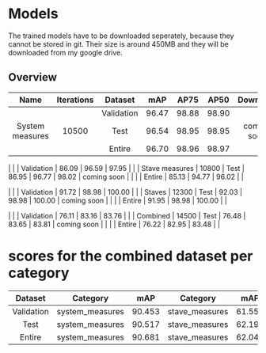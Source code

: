 # Models

The trained models have to be downloaded seperately, because they cannot be stored in git.
Their size is around 450MB and they will be downloaded from my google drive.

## Overview

|   Name              |   Iterations  |     Dataset     |   mAP   |   AP75  |   AP50  |    Download    |
|:-------------------:|:-------------:|:---------------:|:-------:|:-------:|:-------:|:--------------:|
|                     |               |    Validation   |  96.47  |  98.88  |  98.90  |                |
|   System measures   |     10500     |    Test         |  96.54  |  98.95  |  98.95  |  coming soon   |
|                     |               |    Entire       |  96.70  |  98.96  |  98.97  |                |

|                     |               |    Validation   |  86.09  |  96.59  |  97.95  |                |
|   Stave measures    |     10800     |    Test         |  86.95  |  96.77  |  98.02  |  coming soon   |
|                     |               |    Entire       |  85.13  |  94.77  |  96.02  |                |

|                     |               |    Validation   |  91.72  |  98.98  |  100.00 |                |
|   Staves            |     12300     |    Test         |  92.03  |  98.98  |  100.00 |  coming soon   |
|                     |               |    Entire       |  91.95  |  98.98  |  100.00 |                |

|                     |               |    Validation   |  76.11  |  83.16  |  83.76  |                |
|   Combined          |     14500     |    Test         |  76.48  |  83.65  |  83.81  |  coming soon   |
|                     |               |    Entire       |  76.22  |  82.95  |  83.48  |                |


# scores for the combined dataset per category

|    Dataset    | Category        | mAP    | Category       | mAP    | Category   | mAP    |
|:-------------:|:---------------:|:------:|:--------------:|:------:|:----------:|:------:|
|   Validation  | system_measures | 90.453 | stave_measures | 61.559 | staves     | 76.322 |
|   Test        | system_measures | 90.517 | stave_measures | 62.195 | staves     | 76.740 |
|   Entire      | system_measures | 90.681 | stave_measures | 62.041 | staves     | 75.944 |